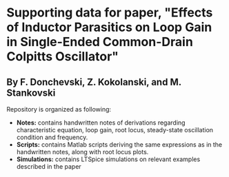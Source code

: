 # Supporting data for paper, "Effects of Inductor Parasitics on Loop Gain in Single-Ended Common-Drain Colpitts Oscillator"
## By F. Donchevski, Z. Kokolanski, and M. Stankovski

Repository is organized as following:

* **Notes:** contains handwritten notes of derivations regarding characteristic equation, loop gain, root locus, steady-state oscillation condition and frequency.
* **Scripts:** contains Matlab scripts deriving the same expressions as in the handwritten notes, along with root locus plots.
* **Simulations:** contains LTSpice simulations on relevant examples described in the paper